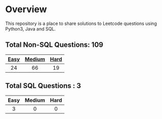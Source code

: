 # Overview

This repository is a place to share solutions to Leetcode questions using Python3, Java and SQL.


## Total Non-SQL Questions: 109

| [Easy](https://github.com/ezryn-zaharoff/leetcode-solutions/tree/master/01-easy) | [Medium](https://github.com/ezryn-zaharoff/leetcode-solutions/tree/master/02-medium) | [Hard](https://github.com/ezryn-zaharoff/leetcode-solutions/tree/master/03-hard) |
|:----:|:------:|:----:|
|  24  |   66   |  19  |


## Total SQL Questions : 3

| Easy | Medium | Hard |
|:----:|:------:|:----:|
|   3  |    0   |   0  |
